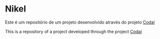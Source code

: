 # Nikel

Este é um repositório de um projeto desenvolvido através do projeto [Codaí](https://codai.growdev.com.br/)

This is a repository of a project developed through the project [Codaí](https://codai.growdev.com.br/)
